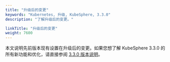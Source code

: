 ```yaml
---
title: "升级后的变更"
keywords: "Kubernetes, 升级, KubeSphere, 3.3.0"
description: "了解升级后的变更。"

linkTitle: "升级后的变更"
weight: 7600
---
```


本文说明先前版本现有设置在升级后的变更。如果您想了解 KubeSphere 3.3.0 的所有新功能和优化，请直接参阅 [3.3.0 版本说明](../../../v3.3/release/release-v330/)。


